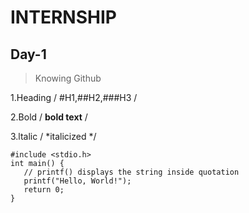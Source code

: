 # INTERNSHIP
## Day-1
>Knowing Github

1.Heading / #H1,##H2,###H3 /

2.Bold / **bold text** /

3.ltalic / *italicized */


```
#include <stdio.h>
int main() {
   // printf() displays the string inside quotation
   printf("Hello, World!");
   return 0;
}

```
